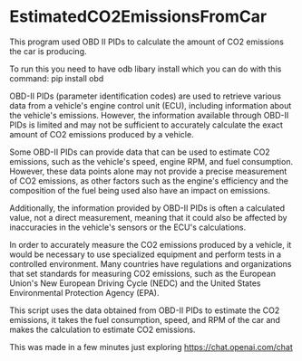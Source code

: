 # EstimatedCO2EmissionsFromCar
This program used OBD II PIDs to calculate the amount of CO2 emissions the car is producing.

To run this you need to have odb libary install which you can do with this command: pip install obd

OBD-II PIDs (parameter identification codes) are used to retrieve various data from a vehicle's engine control unit (ECU), including information about the vehicle's emissions. However, the information available through OBD-II PIDs is limited and may not be sufficient to accurately calculate the exact amount of CO2 emissions produced by a vehicle.

Some OBD-II PIDs can provide data that can be used to estimate CO2 emissions, such as the vehicle's speed, engine RPM, and fuel consumption. However, these data points alone may not provide a precise measurement of CO2 emissions, as other factors such as the engine's efficiency and the composition of the fuel being used also have an impact on emissions.

Additionally, the information provided by OBD-II PIDs is often a calculated value, not a direct measurement, meaning that it could also be affected by inaccuracies in the vehicle's sensors or the ECU's calculations.

In order to accurately measure the CO2 emissions produced by a vehicle, it would be necessary to use specialized equipment and perform tests in a controlled environment. Many countries have regulations and organizations that set standards for measuring CO2 emissions, such as the European Union's New European Driving Cycle (NEDC) and the United States Environmental Protection Agency (EPA).

This script uses the data obtained from OBD-II PIDs to estimate the CO2 emissions, it takes the fuel consumption, speed, and RPM of the car and makes the calculation to estimate CO2 emissions.

This was made in a few minutes just exploring https://chat.openai.com/chat

